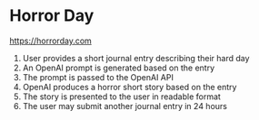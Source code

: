 # Horror Day
https://horrorday.com

1. User provides a short journal entry describing their hard day
2. An OpenAI prompt is generated based on the entry
3. The prompt is passed to the OpenAI API
4. OpenAI produces a horror short story based on the entry
5. The story is presented to the user in readable format
6. The user may submit another journal entry in 24 hours